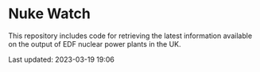 # Nuke Watch

This repository includes code for retrieving the latest information available on the output of EDF nuclear power plants in the UK.

Last updated: 2023-03-19 19:06
